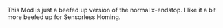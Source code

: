 This Mod is just a beefed up version of the normal x-endstop.
I like it a bit more beefed up for Sensorless Homing.
